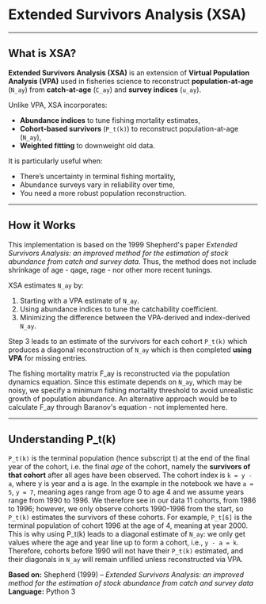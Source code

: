 # Extended Survivors Analysis (XSA)

---

## What is XSA?

**Extended Survivors Analysis (XSA)** is an extension of **Virtual Population Analysis (VPA)** used in fisheries science to reconstruct **population-at-age** (`N_ay`) from **catch-at-age** (`C_ay`) and **survey indices** (`u_ay`).

Unlike VPA, XSA incorporates:
- **Abundance indices** to tune fishing mortality estimates,
- **Cohort-based survivors** (`P_t(k)`) to reconstruct population-at-age (`N_ay`),
- **Weighted fitting** to downweight old data.

It is particularly useful when:
- There’s uncertainty in terminal fishing mortality,
- Abundance surveys vary in reliability over time,
- You need a more robust population reconstruction.

---

## How it Works
This implementation is based on the 1999 Shepherd's paper *Extended Survivors Analysis: an improved method for the estimation of stock abundance from catch and survey data*. Thus, the method does not include shrinkage of age - qage, rage - nor other more recent tunings.

XSA estimates `N_ay` by:
1. Starting with a VPA estimate of `N_ay`.
2. Using abundance indices to tune the catchability coefficient.
3. Minimizing the difference between the VPA-derived and index-derived `N_ay`.

Step 3 leads to an estimate of the survivors for each cohort `P_t(k)` which produces a diagonal reconstruction of `N_ay` which is then completed **using VPA** for missing entries.

The fishing mortality matrix F_ay is reconstructed via the population dynamics equation. Since this estimate depends on `N_ay`, which may be noisy, we specify a minimum fishing mortality threshold to avoid unrealistic growth of population abundance.
An alternative approach would be to calculate F_ay through Baranov's equation - not implemented here.

---

## Understanding P_t(k)
`P_t(k)` is the terminal population (hence subscript t) at the end of the final year of the cohort, i.e. the final *age* of the cohort, namely the **survivors of that cohort** after all ages have been observed.
The cohort index is `k = y - a`, where y is year and a is age. In the example in the notebook we have `a = 5`, `y = 7`, meaning ages range from age 0 to age 4 and we assume years range from 1990 to 1996. We therefore see in our data 11 cohorts, from 1986 to 1996; however, we only observe cohorts 1990-1996 from the start, so `P_t(k)` estimates the survivors of these cohorts. 
For example, `P_t[6]` is the terminal population of cohort 1996 at the age of 4, meaning at year 2000. This is why using P_t(k) leads to a diagonal estimate of `N_ay`: we only get values where the age and year line up to form a cohort, i.e., `y - a = k`. Therefore, cohorts before 1990 will not have their `P_t(k)` estimated, and their diagonals in `N_ay` will remain unfilled unless reconstructed via VPA.


**Based on:** Shepherd (1999) – *Extended Survivors Analysis: an improved method for the estimation of stock abundance from catch and survey data*  
**Language:** Python 3
